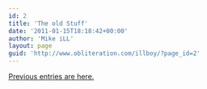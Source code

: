 ```yaml
---
id: 2
title: 'The old Stuff'
date: '2011-01-15T18:18:42+00:00'
author: 'Mike iLL'
layout: page
guid: 'http://www.obliteration.com/illboy/?page_id=2'
---
```


<a href="http://www.obliteration.com/O_site/thought/">Previous entries are here.</a>
